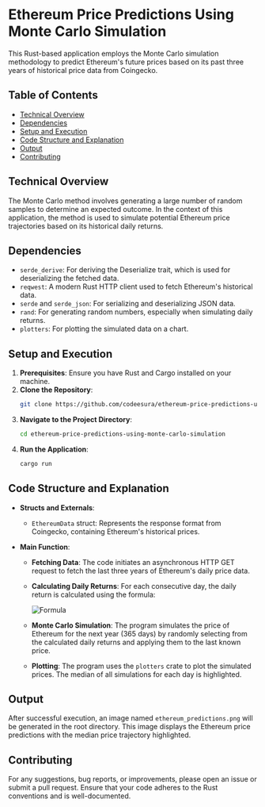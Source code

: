 
# Ethereum Price Predictions Using Monte Carlo Simulation

This Rust-based application employs the Monte Carlo simulation methodology to predict Ethereum's future prices based on its past three years of historical price data from Coingecko.

## Table of Contents

- [Technical Overview](#technical-overview)
- [Dependencies](#dependencies)
- [Setup and Execution](#setup-and-execution)
- [Code Structure and Explanation](#code-structure-and-explanation)
- [Output](#output)
- [Contributing](#contributing)

## Technical Overview

The Monte Carlo method involves generating a large number of random samples to determine an expected outcome. In the context of this application, the method is used to simulate potential Ethereum price trajectories based on its historical daily returns.

## Dependencies

- `serde_derive`: For deriving the Deserialize trait, which is used for deserializing the fetched data.
- `reqwest`: A modern Rust HTTP client used to fetch Ethereum's historical data.
- `serde` and `serde_json`: For serializing and deserializing JSON data.
- `rand`: For generating random numbers, especially when simulating daily returns.
- `plotters`: For plotting the simulated data on a chart.

## Setup and Execution

1. **Prerequisites**: Ensure you have Rust and Cargo installed on your machine.
2. **Clone the Repository**:
   ```bash
   git clone https://github.com/codeesura/ethereum-price-predictions-using-monte-carlo-simulation
   ```
3. **Navigate to the Project Directory**:
   ```bash
   cd ethereum-price-predictions-using-monte-carlo-simulation
   ```
4. **Run the Application**:
   ```bash
   cargo run
   ```

## Code Structure and Explanation

- **Structs and Externals**:
  - `EthereumData` struct: Represents the response format from Coingecko, containing Ethereum's historical prices.
  
- **Main Function**:
  - **Fetching Data**: The code initiates an asynchronous HTTP GET request to fetch the last three years of Ethereum's daily price data.
  - **Calculating Daily Returns**: For each consecutive day, the daily return is calculated using the formula:

    ![Formula](https://quicklatex.com/cache3/3f/ql_31f4c2e362b1696c3b53dc7e00a24e3f_l3.png)

  - **Monte Carlo Simulation**: The program simulates the price of Ethereum for the next year (365 days) by randomly selecting from the calculated daily returns and applying them to the last known price.
  - **Plotting**: The program uses the `plotters` crate to plot the simulated prices. The median of all simulations for each day is highlighted.

## Output

After successful execution, an image named `ethereum_predictions.png` will be generated in the root directory. This image displays the Ethereum price predictions with the median price trajectory highlighted.

## Contributing

For any suggestions, bug reports, or improvements, please open an issue or submit a pull request. Ensure that your code adheres to the Rust conventions and is well-documented.
